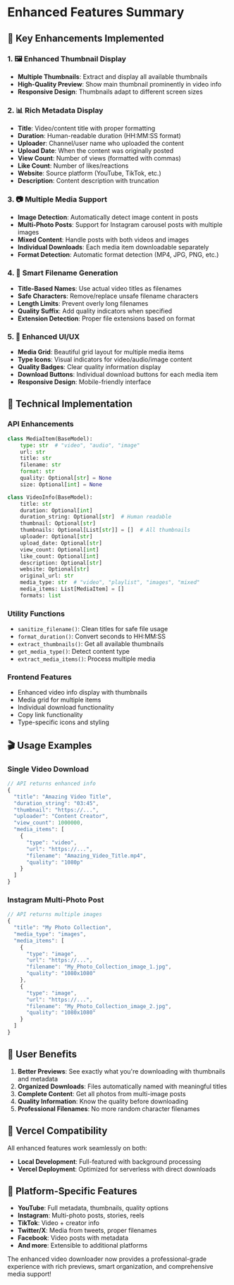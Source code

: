# Enhanced Features Summary

## 🎯 Key Enhancements Implemented

### 1. 🖼️ **Enhanced Thumbnail Display**
- **Multiple Thumbnails**: Extract and display all available thumbnails
- **High-Quality Preview**: Show main thumbnail prominently in video info
- **Responsive Design**: Thumbnails adapt to different screen sizes

### 2. 📊 **Rich Metadata Display**
- **Title**: Video/content title with proper formatting
- **Duration**: Human-readable duration (HH:MM:SS format)
- **Uploader**: Channel/user name who uploaded the content
- **Upload Date**: When the content was originally posted
- **View Count**: Number of views (formatted with commas)
- **Like Count**: Number of likes/reactions
- **Website**: Source platform (YouTube, TikTok, etc.)
- **Description**: Content description with truncation

### 3. 📷 **Multiple Media Support**
- **Image Detection**: Automatically detect image content in posts
- **Multi-Photo Posts**: Support for Instagram carousel posts with multiple images
- **Mixed Content**: Handle posts with both videos and images
- **Individual Downloads**: Each media item downloadable separately
- **Format Detection**: Automatic format detection (MP4, JPG, PNG, etc.)

### 4. 📁 **Smart Filename Generation**
- **Title-Based Names**: Use actual video titles as filenames
- **Safe Characters**: Remove/replace unsafe filename characters
- **Length Limits**: Prevent overly long filenames
- **Quality Suffix**: Add quality indicators when specified
- **Extension Detection**: Proper file extensions based on format

### 5. 🎨 **Enhanced UI/UX**
- **Media Grid**: Beautiful grid layout for multiple media items
- **Type Icons**: Visual indicators for video/audio/image content
- **Quality Badges**: Clear quality information display
- **Download Buttons**: Individual download buttons for each media item
- **Responsive Design**: Mobile-friendly interface

## 🔧 Technical Implementation

### API Enhancements
```python
class MediaItem(BaseModel):
    type: str  # "video", "audio", "image"
    url: str
    title: str
    filename: str
    format: str
    quality: Optional[str] = None
    size: Optional[int] = None

class VideoInfo(BaseModel):
    title: str
    duration: Optional[int]
    duration_string: Optional[str]  # Human readable
    thumbnail: Optional[str]
    thumbnails: Optional[List[str]] = []  # All thumbnails
    uploader: Optional[str]
    upload_date: Optional[str]
    view_count: Optional[int]
    like_count: Optional[int]
    description: Optional[str]
    website: Optional[str]
    original_url: str
    media_type: str  # "video", "playlist", "images", "mixed"
    media_items: List[MediaItem] = []
    formats: list
```

### Utility Functions
- `sanitize_filename()`: Clean titles for safe file usage
- `format_duration()`: Convert seconds to HH:MM:SS
- `extract_thumbnails()`: Get all available thumbnails
- `get_media_type()`: Detect content type
- `extract_media_items()`: Process multiple media

### Frontend Features
- Enhanced video info display with thumbnails
- Media grid for multiple items
- Individual download functionality
- Copy link functionality
- Type-specific icons and styling

## 🎬 Usage Examples

### Single Video Download
```javascript
// API returns enhanced info
{
  "title": "Amazing Video Title",
  "duration_string": "03:45",
  "thumbnail": "https://...",
  "uploader": "Content Creator",
  "view_count": 1000000,
  "media_items": [
    {
      "type": "video",
      "url": "https://...",
      "filename": "Amazing_Video_Title.mp4",
      "quality": "1080p"
    }
  ]
}
```

### Instagram Multi-Photo Post
```javascript
// API returns multiple images
{
  "title": "My Photo Collection",
  "media_type": "images",
  "media_items": [
    {
      "type": "image",
      "url": "https://...",
      "filename": "My_Photo_Collection_image_1.jpg",
      "quality": "1080x1080"
    },
    {
      "type": "image", 
      "url": "https://...",
      "filename": "My_Photo_Collection_image_2.jpg",
      "quality": "1080x1080"
    }
  ]
}
```

## 🌟 User Benefits

1. **Better Previews**: See exactly what you're downloading with thumbnails and metadata
2. **Organized Downloads**: Files automatically named with meaningful titles
3. **Complete Content**: Get all photos from multi-image posts
4. **Quality Information**: Know the quality before downloading
5. **Professional Filenames**: No more random character filenames

## 🚀 Vercel Compatibility

All enhanced features work seamlessly on both:
- **Local Development**: Full-featured with background processing
- **Vercel Deployment**: Optimized for serverless with direct downloads

## 📱 Platform-Specific Features

- **YouTube**: Full metadata, thumbnails, quality options
- **Instagram**: Multi-photo posts, stories, reels
- **TikTok**: Video + creator info
- **Twitter/X**: Media from tweets, proper filenames
- **Facebook**: Video posts with metadata
- **And more**: Extensible to additional platforms

The enhanced video downloader now provides a professional-grade experience with rich previews, smart organization, and comprehensive media support!